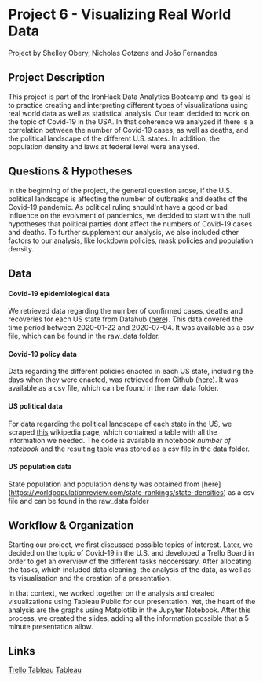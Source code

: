 # Project 6 - Visualizing Real World Data

Project by Shelley Obery, Nicholas Gotzens and João Fernandes

## Project Description

This project is part of the IronHack Data Analytics Bootcamp and its goal is to practice creating and interpreting different types of visualizations using real world data as well as statistical analysis. Our team decided to work on the topic of Covid-19 in the USA.
In that coherence we analyzed if there is a correlation between the number of Covid-19 cases, as well as deaths, and the political landscape of the different U.S. states. In addition, the population density and laws at federal level were analysed.

## Questions & Hypotheses

In the beginning of the project, the general question arose, if the U.S. political landscape is affecting the number of outbreaks and deaths of the Covid-19 pandemic. As political ruling should'nt have a good or bad influence on the evolvment of pandemics, we decided to start with the null hypotheses that political parties dont affect the numbers of Covid-19 cases and deaths. To further supplement our analysis, we also included other factors to our analysis, like lockdown policies, mask policies and population density.

## Data

#### Covid-19 epidemiological data

We retrieved data regarding the number of confirmed cases, deaths and recoveries for each US state from Datahub ([here](https://datahub.io/core/covid-19#resource-covid-19_zip)). This data covered the time period between 2020-01-22 and 2020-07-04. It was available as a csv file, which can be found in the raw_data folder.

#### Covid-19 policy data

Data regarding the different policies enacted in each US state, including the days when they were enacted, was retrieved from Github ([here](https://github.com/COVID19StatePolicy/SocialDistancing/blob/master/data/USstatesCov19distancingpolicy.csv)). It was available as a csv file, which can be found in the raw_data folder.

#### US political data

For data regarding the political landscape of each state in the US, we scraped [this](https://en.wikipedia.org/wiki/Political_party_strength_in_U.S._states) wikipedia page, which contained a table with all the information we needed. The code is available in notebook _number of notebook_ and the resulting table was stored as a csv file in the data folder.

#### US population data

State population and population density was obtained from [here] (https://worldpopulationreview.com/state-rankings/state-densities) as a csv file and can be found in the raw_data folder


## Workflow & Organization

Starting our project, we first discussed possible topics of interest. Later, we decided on the topic of Covid-19 in the U.S. and developed a Trello Board in order to get an overview of the different tasks neccerssary. After allocating the tasks, which included data cleaning, the analysis of the data, as well as its visualisation and the creation of a presentation. 

In that context, we worked together on the analysis and created visualizations using Tableau Public for our presentation. Yet, the heart of the analysis are the graphs using Matplotlib in the Jupyter Notebook. After this process, we created the slides, adding all the information possible that a 5 minute presentation allow. 


## Links

[Trello](https://trello.com/b/vm5KySnv/week-6-project)
[Tableau](https://public.tableau.com/profile/nicholas5299#!/vizhome/Week6Project_15941277490120/PopulationdensitywithinthestatesoftheUSAincorrelationwithconfirmedcasesofCovid-19)
[Tableau](https://public.tableau.com/profile/nicholas5299#!/vizhome/LengthsofpolicyWeek6/Blatt1)

